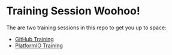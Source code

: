 # Training Session Woohoo!

The are two training sessions in this repo to get you up to space:

- [GitHub Training](/github-demo/README.md)
- [PlatformIO Training](/platformio-demo/README.md)